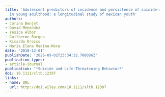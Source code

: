 ```yaml
---
title: 'Adolescent predictors of incidence and persistence of suicide-related outcomes
  in young adulthood: a longitudinal study of mexican youth'
authors:
- Corina Benjet
- David Menendez
- Yesica Albor
- Guilherme Borges
- Ricardo Orozco
- Maria Elena Medina-Mora
date: '2018-12-01'
publishDate: '2025-09-02T23:34:32.708096Z'
publication_types:
- article-journal
publication: '*Suicide and Life-Threatening Behavior*'
doi: 10.1111/sltb.12397
links:
- name: URL
  url: http://doi.wiley.com/10.1111/sltb.12397
---
```

